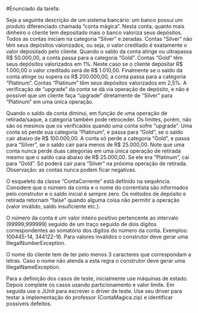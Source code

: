 #Enunciado da tarefa:

Seja a seguinte descrição de um sistema bancário: um banco possui um produto diferenciado chamada “conta mágica”. Nesta conta, quanto mais dinheiro o cliente tem depositado mais o banco valoriza seus depósitos. Todos as contas iniciam na categoria “Silver” e zeradas. Contas “Silver” não têm seus depósitos valorizados, ou seja, o valor creditado é exatamente o valor depositado pelo cliente. Quando o saldo da conta atinge ou ultrapassa R$ 50.000,00, a conta passa para a categoria “Gold”. Contas “Gold” têm seus depósitos valorizados em 1%. Neste caso se o cliente depositar R$ 1.000,00 o valor creditado será de R$ 1.010,00. Finalmente se o saldo da conta atinge ou supera os R$ 200.000,00, a conta passa para a categoria “Platinum”. Contas “Platinum” têm seus depósitos valorizados em 2,5%. A verificação de “upgrade” da conta se dá via operação de depósito, e não é possível que um cliente faça “upgrade” diretamente de “Silver” para “Platinum” em uma única operação.

Quando o saldo da conta diminui, em função de uma operação de retirada/saque, a categoria também pode retroceder. Os limites, porém, não são os mesmos que os verificados quando uma conta sofre “upgrade”. Uma conta só perde sua categoria “Platinum”, e passa para “Gold”, se o saldo cair abaixo de R$ 100.000,00. A conta só perde a categoria “Gold”, e passa para “Silver”, se o saldo cair para menos de R$ 25.000,00. Note que uma conta nunca perde duas categorias em uma única operação de retirada mesmo que o saldo caia abaixo de R$ 25.000,00. Se ele era “Platinum”, cai para “Gold”. Só poderá cair para “Silver” na próxima operação de retirada. Observação: as contas nunca podem ficar negativas.

O esqueleto da classe “ContaCorrente” está definido na sequência. Considere que o número da conta e o nome do correntista são informados pelo construtor e o saldo inicial é sempre zero. Os métodos de depósito e retirada retornam “false” quando alguma coisa não permitir a operação (valor inválido, saldo insuficiente etc.).

O número da conta é um valor inteiro positivo pertencente ao intervalo (99999;999999] seguido de um traço seguido de dois dígitos correspondentes ao somatório dos dígitos do número da conta. Exemplos: 100445-14, 344122-16. Para valores inválidos o construtor deve gerar uma IllegalNumberException.

O nome do cliente tem de ter pelo menos 3 caracteres que correspondam a letras. Caso o nome não atenda a esta regra o construtor deve gerar uma IllegalNameException.

Para a definição dos casos de teste, inicialmente use máquinas de estado. Depois complete os casos usando particionamento e valor limite. Em seguida use o JUnit para escrever o driver de teste. Use seu driver para testar a implementação do professor  (ContaMagica.zip) e identificar possíveis defeitos.